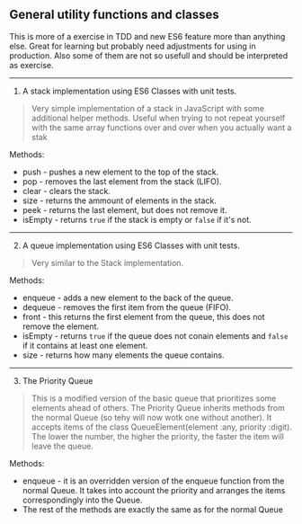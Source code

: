 ## General utility functions and classes


This is more of a exercise in TDD and new ES6 feature more than anything else.
Great for learning but probably need adjustments for using in production. 
Also some of them are not so usefull and should be interpreted as exercise.

---
1. A stack implementation using ES6 Classes with unit tests.

> Very simple implementation of a stack in JavaScript with some additional helper methods.
> Useful when trying to not repeat yourself with the same array functions over and over when 
> you actually want a stak


Methods: 

* push - pushes a new element to the top of the stack.
* pop - removes the last element from the stack (LIFO).
* clear - clears the stack.
* size - returns the ammount of elements in the stack.
* peek - returns the last element, but does not remove it.
* isEmpty - returns `true` if the stack is empty or `false` if it's not.

---
2. A queue implementation using ES6 Classes with unit tests.

> Very similar to the Stack implementation.

Methods:

* enqueue - adds a new element to the back of the queue.
* dequeue - removes the first item from the queue (FIFO).
* front - this returns the first element from the queue, this does not remove the element.
* isEmpty - returns `true` if the queue does not conain elements and `false` if it contains at least one element.
* size - returns how many elements the queue contains.

---
3. The Priority Queue

> This is a modified version of the basic queue that prioritizes some elements ahead of others.
> The  Priority Queue inherits methods from the normal Queue (so tehy will now wotk one without another).
> It accepts items of the class QueueElement(element :any, priority :digit). The lower the number, the higher the 
> priority, the faster the item will leave the queue.

Methods:

* enqueue - it is an overridden version of the enqueue function from the normal Queue.
It takes into account the priority and arranges the items correspondingly into the Queue.
* The rest of the methods are exactly the same as for the normal Queue